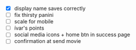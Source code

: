 
- [x] display name saves correctly
- [ ] fix thirsty panini
- [ ] scale for mobile
- [ ] ívar's points
- [ ] social media icons + home btn in success page
- [ ] confirmation at send movie